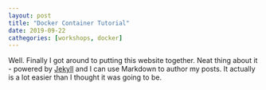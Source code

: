 ```yaml
---
layout: post 
title: "Docker Container Tutorial"
date: 2019-09-22
cathegories: [workshops, docker]
---
```


Well. Finally I got around to putting this website together. Neat thing about it - powered by [Jekyll](http://jekyllrb.com) and I can use Markdown to author my posts. It actually is a lot easier than I thought it was going to be.
